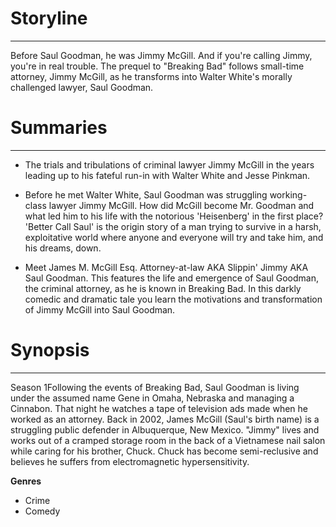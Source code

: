 # Storyline
---

Before Saul Goodman, he was Jimmy McGill. And if you're calling Jimmy, you're in real trouble. The prequel to "Breaking Bad" follows small-time attorney, Jimmy McGill, as he transforms into Walter White's morally challenged lawyer, Saul Goodman.

# Summaries
---

- The trials and tribulations of criminal lawyer Jimmy McGill in the years leading up to his fateful run-in with Walter White and Jesse Pinkman.

- Before he met Walter White, Saul Goodman was struggling working-class lawyer Jimmy McGill. How did McGill become Mr. Goodman and what led him to his life with the notorious 'Heisenberg' in the first place? 'Better Call Saul' is the origin story of a man trying to survive in a harsh, exploitative world where anyone and everyone will try and take him, and his dreams, down.

- Meet James M. McGill Esq. Attorney-at-law AKA Slippin' Jimmy AKA Saul Goodman. This features the life and emergence of Saul Goodman, the criminal attorney, as he is known in Breaking Bad. In this darkly comedic and dramatic tale you learn the motivations and transformation of Jimmy McGill into Saul Goodman.

# Synopsis
---

Season 1Following the events of Breaking Bad, Saul Goodman is living under the assumed name Gene in Omaha, Nebraska and managing a Cinnabon. That night he watches a tape of television ads made when he worked as an attorney. Back in 2002, James McGill (Saul's birth name) is a struggling public defender in Albuquerque, New Mexico. "Jimmy" lives and works out of a cramped storage room in the back of a Vietnamese nail salon while caring for his brother, Chuck. Chuck has become semi-reclusive and believes he suffers from electromagnetic hypersensitivity.

**Genres**

- Crime
- Comedy
